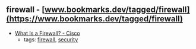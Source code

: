 firewall - [www.bookmarks.dev/tagged/firewall](https://www.bookmarks.dev/tagged/firewall) 
---
* [What Is a Firewall? - Cisco](https://www.cisco.com/c/en/us/products/security/firewalls/what-is-a-firewall.html)
    * tags: [firewall](../tags/firewall.md), [security](../tags/security.md)
